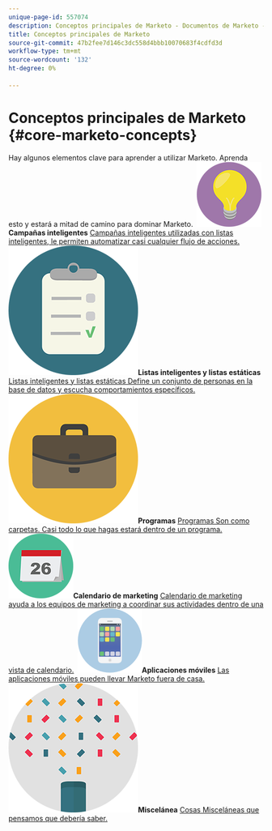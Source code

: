 ```yaml
---
unique-page-id: 557074
description: Conceptos principales de Marketo - Documentos de Marketo - Documentación del producto
title: Conceptos principales de Marketo
source-git-commit: 47b2fee7d146c3dc558d4bbb10070683f4cdfd3d
workflow-type: tm+mt
source-wordcount: '132'
ht-degree: 0%

---
```



# Conceptos principales de Marketo {#core-marketo-concepts}

Hay algunos elementos clave para aprender a utilizar Marketo. Aprenda esto y estará a mitad de camino para dominar Marketo.
**&#x200B; ![Campañas inteligentes](assets/seo-01.png)Campañas inteligentes** [Campañas inteligentes utilizadas con listas inteligentes, le permiten automatizar casi cualquier flujo de acciones.](https://docs.marketo.com/display/DOCS/Smart+Campaigns)     **&#x200B; ![Listas inteligentes y listas estáticas](assets/office-35.png)Listas inteligentes y listas estáticas** [Listas inteligentes y listas estáticas Define un conjunto de personas en la base de datos y escucha comportamientos específicos.](https://docs.marketo.com/display/DOCS/Smart+Lists+and+Static+Lists)     **&#x200B; ![Programas](assets/office-02.png)Programas** [Programas Son como carpetas. Casi todo lo que hagas estará dentro de un programa.](https://docs.marketo.com/display/DOCS/Programs)     **&#x200B; ![Calendario de marketing](assets/office-10.png)Calendario de marketing** [Calendario de marketing ayuda a los equipos de marketing a coordinar sus actividades dentro de una vista de calendario.](https://docs.marketo.com/display/DOCS/Marketing+Calendar)     **&#x200B; ![Aplicaciones móviles](assets/mobile-apps.png)Aplicaciones móviles** [Las aplicaciones móviles pueden llevar Marketo fuera de casa.](core-marketo-concepts/mobile-apps.md)     **&#x200B; ![Miscelánea](assets/party-11.png)Miscelánea** [Cosas Misceláneas que pensamos que debería saber.](https://docs.marketo.com/display/DOCS/Miscellaneous)